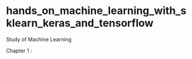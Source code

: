 # hands_on_machine_learning_with_sklearn_keras_and_tensorflow
Study of Machine Learning

Chapter 1 : 
